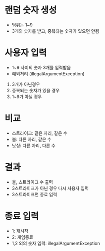 # 랜덤 숫자 생성

- 범위는 1~9 </br>
- 3개의 숫자를 받고, 중복되는 숫자가 있으면 안됨 </br>

# 사용자 입력

- 1~9 사이의 숫자 3개를 입력받음 </br>
- 예외처리 (illegalArgumentException)
1) 3개가 아닌경우
2) 중복되는 숫자가 있을 경우
3) 1~9가 아닐 경우

# 비교

- 스트라이크: 같은 자리, 같은 수
- 볼: 다른 자리, 같은 수
- 낫싱: 다른 자리, 다른 수

# 결과

- 볼, 스트라이크 수 출력
- 3스트라이크가 아닌 경우 다시 사용자 입력
- 3스트라이크면 종료 입력

# 종료 입력

- 1: 재시작
- 2: 게임종료
- 1,2 외의 숫자 입력: illegalArgumentException
